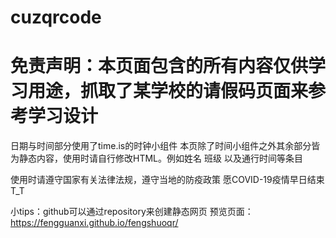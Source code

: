 # cuzqrcode
# 免责声明：本页面包含的所有内容仅供学习用途，抓取了某学校的请假码页面来参考学习设计

日期与时间部分使用了time.is的时钟小组件
本页除了时间小组件之外其余部分皆为静态内容，使用时请自行修改HTML。例如姓名 班级 以及通行时间等条目


使用时请遵守国家有关法律法规，遵守当地的防疫政策
愿COVID-19疫情早日结束 T_T

小tips：github可以通过repository来创建静态网页
预览页面：https://fengguanxi.github.io/fengshuoqr/
